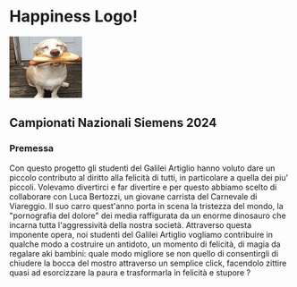 # Happiness Logo!
<img src="image/happy1.gif" width="130" height="110">

## Campionati Nazionali Siemens 2024

### Premessa
Con questo progetto gli studenti del Galilei Artiglio hanno voluto dare un piccolo contributo al diritto alla felicità di tutti, in particolare a quella dei piu' piccoli.
Volevamo divertirci e far divertire e per questo abbiamo scelto di collaborare con Luca Bertozzi, un giovane carrista del Carnevale di Viareggio. Il suo carro quest'anno porta in scena la tristezza del mondo, la "pornografia del dolore" dei media raffigurata da un enorme dinosauro che incarna tutta l'aggressività della nostra società. Attraverso questa imponente opera, noi studenti del Galilei Artiglio vogliamo contribuire in qualche modo a costruire un antidoto, un momento di felicità, di magia da regalare aki bambini: quale modo migliore se non quello di consentirgli di chiudere la bocca del mostro attraverso un semplice click, facendolo zittire quasi ad esorcizzare la paura e trasformarla in felicità e stupore ?






